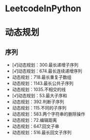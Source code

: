 # LeetcodeInPython

# 动态规划

## 序列
- [√]动态规划：300.最长递增子序列
- [√]动态规划：674.最长连续递增序列
- 动态规划：718.最长重复子数组
- 动态规划：1143.最长公共子序列
- 动态规划：1035.不相交的线
- [√]动态规划：53.最大子序和
- 动态规划：392.判断子序列
- 动态规划：115.不同的子序列
- 动态规划：583.两个字符串的删除操作
- 动态规划：72.编辑距离
- 动态规划：647.回文子串
- 动态规划：516.最长回文子序列